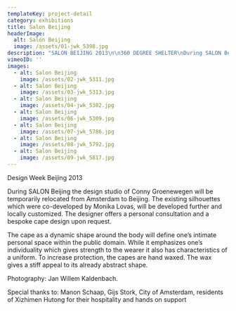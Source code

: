 ```yaml
---
templateKey: project-detail
category: exhibitions
title: Salon Beijing
headerImage:
  alt: Salon Beijing
  image: /assets/01-jwk_5398.jpg
description: "SALON BEIJING 2013\n\n360 DEGREE SHELTER\nDuring SALON Beijing the design studio of Conny Groenewegen will be temporarily relocated from Amsterdam to Beijing. The existing silhouettes which were co-developed by Monika Lovas, will be developed further and locally customized. The designer offers a personal consultation and a bespoke cape design upon request.\n\nThe cape as a dynamic shape around the body will define one’s intimate personal space within the public domain. While it emphasizes one’s individuality which gives strength to the wearer it also has characteristics of a uniform. To increase protection, the capes are hand waxed. The wax gives a stiff appeal to its already abstract shape.\n\nPhotography: Jan Willem Kaldenbach . SALON Beijing\_. Design Week Beijing 2013 . Special thanks to: Manon Schaap, Gijs Stork, City of Amsterdam, residents of Xizhimen Hutong for their hospitality and hands on support\n"
vimeoID: ''
images:
  - alt: Salon Beijing
    image: /assets/02-jwk_5311.jpg
  - alt: Salon Beijing
    image: /assets/03-jwk_5313.jpg
  - alt: Salon Beijing
    image: /assets/04-jwk_5382.jpg
  - alt: Salon Beijing
    image: /assets/06-jwk_5309.jpg
  - alt: Salon Beijing
    image: /assets/07-jwk_5786.jpg
  - alt: Salon Beijing
    image: /assets/08-jwk_5792.jpg
  - alt: Salon Beijing
    image: /assets/09-jwk_5817.jpg
---
```

Design Week Beijing 2013

During SALON Beijing the design studio of Conny Groenewegen will be temporarily relocated from Amsterdam to Beijing. The existing silhouettes which were co-developed by Monika Lovas, will be developed further and locally customized. The designer offers a personal consultation and a bespoke cape design upon request.

The cape as a dynamic shape around the body will define one’s intimate personal space within the public domain. While it emphasizes one’s individuality which gives strength to the wearer it also has characteristics of a uniform. To increase protection, the capes are hand waxed. The wax gives a stiff appeal to its already abstract shape.

Photography: Jan Willem Kaldenbach. 

Special thanks to: Manon Schaap, Gijs Stork, City of Amsterdam, residents of Xizhimen Hutong for their hospitality and hands on support
